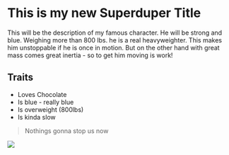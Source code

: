 # This is my new Superduper Title

This will be the description of my famous character. He will be strong and blue. Weighing more than 800 lbs. he is a real heavyweighter. This makes him unstoppable if he is once in motion. But on the other hand with great mass comes great inertia - so to get him moving is work!

## Traits

* Loves Chocolate
* Is blue - really blue
* Is overweight (800lbs)
* Is kinda slow

> Nothings gonna stop us now

<img src="https://photos.gograph.com/thumbs/CSP/CSP992/a-smiling-frog-clip-art-vector_k12842717.jpg"/>
